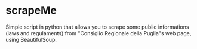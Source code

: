 # scrapeMe
Simple script in python that allows you to scrape some public informations (laws and regulaments) from "Consiglio Regionale della Puglia"s web page, using BeautifulSoup.
